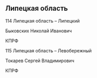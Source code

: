 ## Липецкая область
   
   114 Липецкая область – Липецкий
   
   Быковских Николай Иванович
   
   КПРФ
   
   115 Липецкая область – Левобережный
   
   Токарев Сергей Владимирович
   
   КПРФ
   
